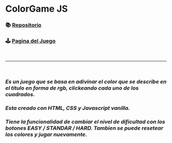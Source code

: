 # **ColorGame JS**

### 📚 [Repositorio](https://github.com/FraanGuevara/ColorGame-JS)
### 🕹️ [Pagina del Juego](https://fraanguevara.github.io/ColorGame-JS/)
<br>
<hr>
<br>

### *Es un juego que se basa en adivinar el color que se describe en el titulo en forma de rgb, clickeando cada uno de los cuadrados.*
### *Esta creado con HTML, CSS y Javascript vanilla.*
### *Tiene la funcionalidad de cambiar el nivel de dificultad con los botones EASY / STANDAR / HARD. Tambien se puede resetear los colores y jugar nuevamente.*


